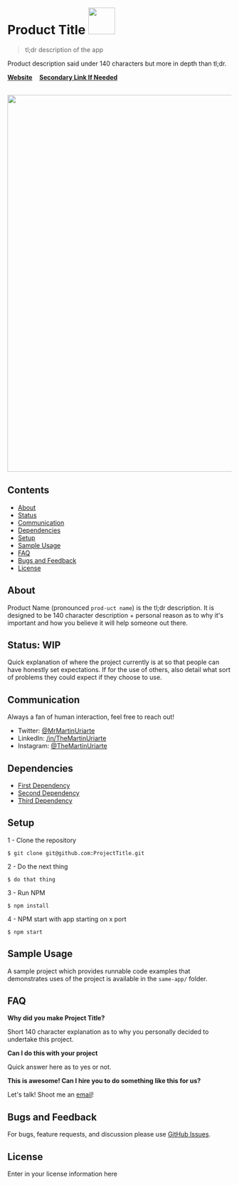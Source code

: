 # Product Title <img src="static/Icon.png" width="60">

> tl;dr description of the app

Product description said under 140 characters but more in depth than tl;dr.

**[Website](https://)** &nbsp;&nbsp; **[Secondary Link If Needed](https://)**

<br>

<a href="Enter Website Link Here">
	<img src="media/screenshot.png" width="846">
</a>

<br>

## Contents

- [About](#about)
- [Status](#status)
- [Communication](#communication)
- [Dependencies](#dependencies)
- [Setup](#setup)
- [Sample Usage](#sample)
- [FAQ](#faq)
- [Bugs and Feedback](#bugs)
- [License](#license)

## About

Product Name (pronounced `prod·uct name`) is the tl;dr description. It is designed to be 140 character description + personal reason as to why it's important and how you believe it will help someone out there.

## Status: WIP

Quick explanation of where the project currently is at so that people can have honestly set expectations. If for the use of others, also detail what sort of problems they could expect if they choose to use.

## Communication

Always a fan of human interaction, feel free to reach out!

- Twitter: [@MrMartinUriarte](https://twitter.com/MrMartinUriarte)
- LinkedIn: [/in/TheMartinUriarte](https://www.linkedin.com/in/themartinuriarte/)
- Instagram: [@TheMartinUriarte](https://www.instagram.com/themartinuriarte/)

## Dependencies
- [First Dependency](http://linktowhat.io)
- [Second Dependency](http://linktowhat.io)
- [Third Dependency](http://linktowhat.io)

## Setup

 1 - Clone the repository

```$ git clone git@github.com:ProjectTitle.git```

2 - Do the next thing

```$ do that thing```

3 - Run NPM

```$ npm install```

4 - NPM start with app starting on x port

```$ npm start```

## Sample Usage

A sample project which provides runnable code examples that demonstrates uses of the project is available in the ```same-app/``` folder.

## FAQ

**Why did you make Project Title?**

Short 140 character explanation as to why you personally decided to undertake this project.


**Can I do this with your project**

Quick answer here as to yes or not.


**This is awesome! Can I hire you to do something like this for us?**

Let's talk! Shoot me an [email](mailto:themartinuriarte.programmer@gmail.com)!

## Bugs and Feedback

For bugs, feature requests, and discussion please use [GitHub Issues](https://github.com/projectTitle/issues).

## License

Enter in your license information here